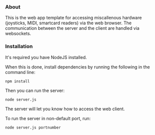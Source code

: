 ### About

This is the web app template for accessing miscallenous hardware (joysticks, MIDI, smartcard readers) via the web browser. The communication between the server and the client are handled via websockets.

### Installation

It's required you have NodeJS installed. 

When this is done, install dependencies by running the following in the command line:

	npm install

Then you can run the server:

	node server.js

The server will let you know how to access the web client.

To run the server in non-default port, run:

	node server.js portnumber

